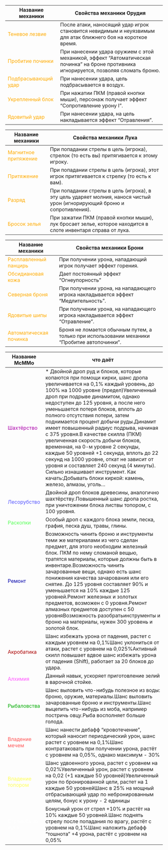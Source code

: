 | Название механики  | Свойства механики Орудия  |
| ------------ | ------------ |
| <span style="color:rgb(255, 170, 0)">Теневое лезвие</span> | После атаки, наносящий удар игрок становится невидимым и неуязвимым для атак ближнего боя на короткое время.  |
| <span style="color:rgb(255, 170, 0)">Пробитие починки</span> | При нанесении удара оружием с этой механикой, эффект “Автоматическая починка” на броне противника игнорируется, позволяя сломать броню.  |
| <span style="color:rgb(255, 170, 0)">Подбрасывающий удар</span> | При нанесении удара, цель подбрасывается в воздух.  |
| <span style="color:rgb(255, 170, 0)">Укрепленный блок</span> | При нажатии ПКМ (правой кнопки мыши), персонаж получает эффект “Сопротивление урону I”.  |
| <span style="color:rgb(255, 170, 0)">Ядовитый удар</span> | При нанесении удара, на цель накладывается эффект “Отравления”.  |


| Название механики  | Свойства механики Лука  |
| ------------ | ------------ |
| <span style="color:rgb(255, 170, 0)">Магнитное притяжение</span> | При попадании стрелы в цель (игрока), стрелок (то есть вы) притягивается к этому игроку.  |
| <span style="color:rgb(255, 170, 0)">Притяжение</span> | При попадании стрелы в цель (игрока), этот игрок притягивается к стрелку (то есть к вам).  |
| <span style="color:rgb(255, 170, 0)">Разряд</span> | При попадании стрелы в цель (игрока), в эту цель ударяет молния, нанося чистый урон (игнорирующий броню и сопротивления).   |
| <span style="color:rgb(255, 170, 0)">Бросок зелья</span> | При зажатии ПКМ (правой кнопки мыши), лук бросает зелье, которое находится в слоте инвентаря справа от лука.  |

| Название механики  | Свойства механики Брони  |
| ------------ | ------------ |
| <span style="color:rgb(255, 170, 0)">Расплавленный панцирь</span> | При получении урона, нападающий игрок получает эффект горения.  |
| <span style="color:rgb(255, 170, 0)">Обсидиановая кожа</span> | Дает постоянный эффект “Огнеупорность”  |
| <span style="color:rgb(255, 170, 0)">Северная броня</span> | При получении урона, на нападающего игрока накладывается эффект “Медлительность”.  |
| <span style="color:rgb(255, 170, 0)">Ядовитые шипы</span> | При получении урона, на нападающего игрока накладывается эффект “Отравление”.  |
| <span style="color:rgb(255, 170, 0)">Автоматическая починка</span> | Броня не ломается обычным путем, а только при использовании механики “Пробитие автопочинки”.  |

| Название McMMo  | что даёт  |
| ------------ | ------------ |
| <span style="color:rgb(170, 0, 170)">Шахтёрство</span> | * Двойной дроп руд и блоков, которые копаются при помощи кирки, шанс дропа увеличивается на 0,1% каждый уровень, до 100% на 1000 уровне (предел)Увеличенный дроп при подрыве динамитом, однако недоступен до 125 уровня, а после него уменьшается потеря блоков, вплоть до полного отсутствия потери, затем поднимается процент добычи руды.Динамит имеет повышенный радиус подрыва, начиная с 375 уровня.В качестве скилла (ПКМ) увеличенная скорость добычи блоков, временная, на 0-м уровне 2 секунды, каждые 50 уровней +1 секунда, вплоть до 22 секунд на 1000 уровне, откат не зависит от уровня и составляет 240 секунд (4 минуты). Сильно изнашивает инструмент. Как качать:Добывать блоки киркой: камень, железо, алмазы, уголь…|
| <span style="color:rgb(85, 85, 255)">Лесорубство</span> | Двойной дроп блоков древесины, аналогично шахтёрству.Повышенный шанс дропа ростка, при уничтожении блока листвы топором, с 100 уровня. |
| <span style="color:rgb(85, 255, 85)">Раскопки</span> | Особый дроп с каждого блока земли, песка, графия, песка душ, травы, глины.  |
| <span style="color:rgb(0, 0, 170)">Ремонт</span> | Возможность чинить броню и инструменты теми же материалами из чего сделан предмет, для этого необходим железный блок. ПКМ по нему сломаной вещью, тратятся материалы, которые должны быть в инвентаре.Возможность чинить зачарованные вещи, однако есть шанс понижения качества зачарования или его снятие. До 125 уровня составляет 90% и уменьшается на 10% каждые 125 уровней.Ремонт железных и золотых предметов, возможен с 0 уровня.Ремонт алмазных предметов доступен с 50 уровняВозможность разобратьинструменты и броню на материалы, нужен 300 уровень и золотой блок.  |
| <span style="color:rgb(170, 0, 0)">Акробатика</span> | Шанс избежать урона от падения, растет с каждым уровнем на 0,1%Шанс уклониться от атаки, растет с уровнем на 0,025%Активный скилл повышает вдвое шанс избежать урона от падения (Shift), работает за 20 блоков до удара.  |
| <span style="color:rgb(255, 85, 255)">Алхимия</span> | Данный навык, ускоряет приготовление зелий в варочной стойке.  |
| <span style="color:rgb(0, 170, 0)">Рыбаловства</span> | Шанс выловить что-нибудь полезное из воды: броню, оружие, материалы.Шанс выловить зачарованные броню и инструменты.Шанс выцепить что-нибудь из моба, например постричь овцу.Рыба восполняет больше голода.  |
| <span style="color:rgb(255, 85, 85)">Владение мечем</span> | Шанс нанести дебафф “кровотечение”, который наносит периодический урон, шанс растет с уровнем на 0,1%Шанс контратаковать при получении урона, растёт с уровнем на 0,05%, однако максимум - 30%  |
| <span style="color:rgb(255, 255, 85)">Владение топором</span> | Шанс удвоенного урона, растет с уровнем на 0,02%Увеличенный урон, растет с уровнем на 0,02 (+1 каждые 50 уровней)Увеличенный урон по бронированной цели, растет на 1 каждые 50 уровнейШанс в 25% на мощный отбрасывающий удар по небронированным целям, бонус к урону - 2 единицы |
| <span style="color:rgb(255, 255, 255)">Стрельба из лука</span> | Бонусный урон от стрел +10% и растёт на 10% каждые 50 уровней.Шанс поднять стрелу после попадания по врагу, растёт с уровнем на 0,1%Шанс наложить дебафф “тошнота” +4 урона, растёт с уровнем на 0,05%  |
